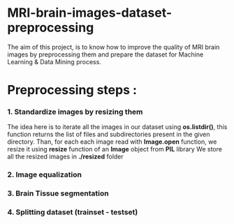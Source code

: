 # MRI-brain-images-dataset-preprocessing
The aim of this project, is to know how to improve the quality of MRI brain images by preprocessing them and prepare the dataset for Machine Learning &amp; Data Mining process.

# Preprocessing steps :
### 1. Standardize images by resizing them
The idea here is to iterate all the images in our dataset using **os.listdir()**, this function returns the list of files and subdirectories present in the given directory.
Than, for each each image read with **Image.open** function, we resize it using **resize** function of an **Image** object from **PIL** library
We store all the resized images in **./resized** folder

### 2. Image equalization
### 3. Brain Tissue segmentation
### 4. Splitting dataset (trainset - testset) 

